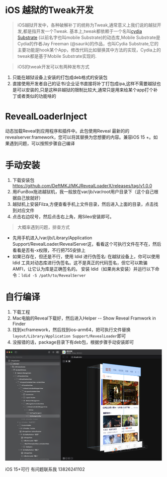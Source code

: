 # iOS 越狱的Tweak开发

> iOS越狱开发中，各种破解补丁的统称为Tweak,通常意义上我们说的越狱开发,都是指开发一个Tweak.
基本上,tweak都依赖于一个名叫[cydia Substrate](http://www.cydiasubstrate.com) (以前名字也叫mobile Substrate)的动态库,Mobile Substrate是Cydia的作者Jay Freeman (@saurik)的作品，也叫Cydia Substrate,它的主要功能是hook某个App，修改代码比如替换其中方法的实现，Cydia上的tweak都是基于Mobile Substrate实现的.

> iOS的tweak开发可以有两种发布方式   
  1.  只能在越狱设备上安装的打包成deb格式的安装包  
  2.  直接使用开发者自己的证书/企业证书直接将补丁打包成ipa,这样不需要越狱也是可以安装的,只是这种非越狱的限制比较大,通常只是用来给某个app打个补丁或者类似的功能啥的


# RevealLoaderInject
动态加载Reveal到应用程序和插件中。此包使用Reveal 最新的的revealserver.framework，您可以将其替换为您想要的内容。兼容iOS 15 +。如果遇到问题，可以按照步骤自己编译

# 手动安装
1. 下载安装包 https://github.com/DeftMKJ/MKJRevealLoaderX/releases/tag/v1.0.0
2. 用iFunBox拖进越狱机，我一般放在var/jb/var/root用户目录下（这个自己根据自己放就好）
3. 越狱机上安装Filza,方便查看手机上文件目录，然后进入上面的目录，点击找到对应文件
4. 点击右边叹号，然后点击右上角，用Sileo安装即可。
> 大概率遇到问题，排查方式
- 先用手机进入/var/jb/Library/Application Support/RevealLoader/RevealServer这，看看这个可执行文件在不在，然后看看是否有-x权限，不行把755安排上
- 如果已存在，但还是不行，使用 ldid 进行伪签名:
在越狱设备上，你可以使用 ldid 工具对动态库进行伪签名。这不是真正的代码签名，但它可以欺骗 AMFI，让它认为库是正确签名的。
安装 ldid（如果尚未安装）并运行以下命令：`ldid -S /path/to/RevealServer`

# 自行编译
1. 下载工程
2. Mac电脑的Reveal下载好，然后进入Helper -- Show Reveal Framwork in Finder
3. 找到xcframework，然后找到ios-arm64，把可执行文件替换 `layout/Library/Application Support/RevealLoader`即可
4. 没报错的话，package目录下有deb包，根据步骤手动安装即可

![这是图片](./tcsp.png "Magic Gardens")

iOS 15+可行 有问题联系我 13826241102
